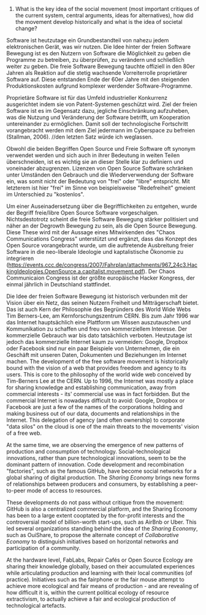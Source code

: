 1. What is the key idea of the social movement (most important critiques of the current system, central arguments, ideas for alternatives), how did the movement develop historically and what is the idea of societal change?


Software ist heutzutage ein Grundbestandteil von nahezu jedem elektronischen Gerät, was wir nutzen. Die Idee hinter der freien Software Bewegung ist es den Nutzern von Software die Möglichkeit zu geben die Programme zu betreiben, zu überprüfen, zu verändern und schließlich weiter zu geben.
Die freie Software Bewegung tauchte offiziell in den 80er Jahren als Reaktion auf die stetig wachsende Vorreiterrolle proprietärer Software auf. Diese entstanden Ende der 60er Jahre mit den steigenden Produktionskosten aufgrund komplexer werdender Software-Programme.

Proprietäre Software ist für das Umfeld industrieller Konkurrenz ausgerichtet indem sie von Patent-Systemen geschützt wird. Ziel der freien Software ist es im Gegensatz dazu, jegliche Einschränkung aufzuheben, was die Nutzung und Veränderung der Software betrifft, um Kooperation untereinander zu ermöglichen. Damit soll der technologische Fortschritt vorangebracht werden mit dem Ziel jedermann im Cyberspace zu befreien (Stallman, 2006).
//den letzten Satz würde ich weglassen.

Obwohl die beiden Begriffen Open Source und Freie Software oft synonym verwendet werden und sich auch in ihrer Bedeutung in weiten Teilen überschneiden, ist es wichtig sie an dieser Stelle klar zu definiern und voneinader abzugrenzen. Lizenzen von Open Source Software schränken unter Umständen den Gebrauch und die Wiederverwendung der Software ein, was somit nicht der Bedeutung von "frei" oder "libre" entspricht. Mit letzterem ist hier "frei" im Sinne von beispielsweise "Redefreiheit" gmeient im Unterschied zu "kostenlos".

Um einer Auseinadersetzung über die Begrifflichkeiten zu entgehen, wurde der Begriff freie/libre Open Source Software vorgeschalgen. Nichtsdestotrotz scheint die freie Software Bewegung stärker politisiert und näher an der Degrowth Bewegung zu sein, als die Open Source Bewegung. Diese These wird mit der Aussage eines Mitwirkenden des "Chaos Communications Congress" unterstützt und ergänzt, dass das Konzept des Open Source vorangebracht wurde, um die auftretende Ausbreitung freier Software in die neo-liberale Ideologie und kaptalistische Ökonomie zu integrieren (https://events.ccc.de/congress/2007/Fahrplan/attachments/967_24c3.HackingIdeologies.OpenSource.a.capitalist.movement.pdf). Der Chaos Communicaion Congress ist der größte europäische Hacker Kongress, der einmal jährlich in Deutschland stattfindet.

Die Idee der freien Software Bewegung ist historisch verbunden mit der Vision über ein Netz, das seinen Nutzern Freiheit und Mitträgerschaft bietet. Das ist auch Kern der Philosophie des Begründers des World Wide Webs Tim Berners-Lee, am Kernforschungszentrum CERN. Bis zum Jahr 1996 war das Internet hauptsächlich eine Plattform um Wissen auszutauschen und Kommunikation zu schaffen und freu von kommerziellem Interesse. Der kommerzielle Gebrauch war bis dato tatsächlich verboten. Heutzutage ist jedoch das kommerzielle Internet kaum zu vermeiden: Google, Dropbox oder Facebook sind nur ein paar Beispiele von Unternehmen, die ein Geschäft mit unseren Daten, Dokumenten und Beziehungen im Internet machen. 
The development of the free software movement is historically bound with the vision of a web that provides freedom and agency to its users. This is core to the philosophy of the world wide web conceived by Tim-Berners Lee at the CERN. Up to 1996, the Internet was mostly a place for sharing knowledge and establishing communication, away from commercial interests - its' commercial use was in fact forbidden. But the commercial Internet is nowadays difficult to avoid: Google, Dropbox or Facebook are just a few of the names of the corporations holding and making business out of our data, documents and relationships in the Internet. This delegation of agency (and often ownership) to corporate "data silos" on the cloud  is one of the main threats to the movements' vision of a free web.

At the same time, we are observing the emergence of new patterns of production and consumption of technology. Social-technological innovations, rather than pure technological innovations, seem to be the dominant pattern of innovation. Code development and recombination "factories", such as the famous GitHub, have become social networks for a global sharing of digital production. The *Sharing Economy* brings new forms of relationships between producers and consumers, by establishing a peer-to-peer mode of access to resources.

These developments do not pass without critique from the movement: GitHub is also a centralized commercial platform, and the Sharing Economy has been to a large extent cooptated by the for-profit interests and the controversial model of billion-worth start-ups, such as AirBnb or Uber. This led several organizations standing behind the idea of the *Sharing Economy*, such as OuiShare, to propose the alternate concept of *Collaborative Economy* to distinguish initiatives based on horizontal networks and participation of a community.

At the hardware level, FabLabs, Repair Cafés or Open Source Ecology are sharing their knowledge globally, based on their accumulated experiences while articulating production and learning with their local communities (of practice). Initiatives such as the fairphone or the fair mouse attempt to achieve more ecological and fair means of production - and are revealing of how difficult it is, within the current political ecology of resource extractivism, to actually achieve a fair and ecological production of technological artefacts. 

